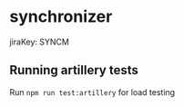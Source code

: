 # synchronizer

jiraKey: SYNCM

## Running artillery tests

Run `npm run test:artillery` for load testing
